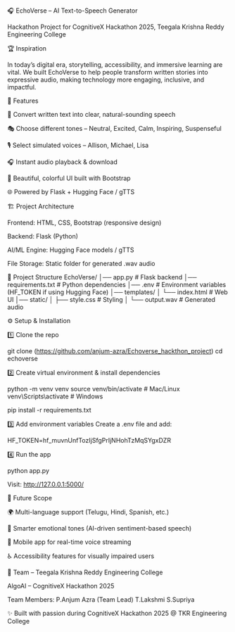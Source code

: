 🎧 EchoVerse – AI Text-to-Speech Generator

Hackathon Project for CognitiveX Hackathon 2025, Teegala Krishna Reddy Engineering College

🏆 Inspiration

In today’s digital era, storytelling, accessibility, and immersive learning are vital.
We built EchoVerse to help people transform written stories into expressive audio, making technology more engaging, inclusive, and impactful.

🚀 Features

📝 Convert written text into clear, natural-sounding speech

🎭 Choose different tones – Neutral, Excited, Calm, Inspiring, Suspenseful

🎙️ Select simulated voices – Allison, Michael, Lisa

🎧 Instant audio playback & download

🎨 Beautiful, colorful UI built with Bootstrap

🌐 Powered by Flask + Hugging Face / gTTS

🏗️ Project Architecture

Frontend: HTML, CSS, Bootstrap (responsive design)

Backend: Flask (Python)

AI/ML Engine: Hugging Face models / gTTS

File Storage: Static folder for generated .wav audio

📂 Project Structure
EchoVerse/
│── app.py               # Flask backend
│── requirements.txt     # Python dependencies
│── .env                 # Environment variables (HF_TOKEN if using Hugging Face)
│── templates/
│    └── index.html      # Web UI
│── static/
│    ├── style.css       # Styling
│    └── output.wav      # Generated audio

⚙️ Setup & Installation

1️⃣ Clone the repo

git clone (https://github.com/anjum-azra/Echoverse_hackthon_project)
cd echoverse


2️⃣ Create virtual environment & install dependencies

python -m venv venv
source venv/bin/activate   # Mac/Linux
venv\Scripts\activate      # Windows

pip install -r requirements.txt


3️⃣ Add environment variables
Create a .env file and add:

HF_TOKEN=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 


4️⃣ Run the app

python app.py


Visit: http://127.0.0.1:5000/



🔮 Future Scope

🌍 Multi-language support (Telugu, Hindi, Spanish, etc.)

🧠 Smarter emotional tones (AI-driven sentiment-based speech)

📱 Mobile app for real-time voice streaming

♿ Accessibility features for visually impaired users

👥 Team – Teegala Krishna Reddy Engineering College

AlgoAI – CognitiveX Hackathon 2025

Team Members: P.Anjum Azra (Team Lead)
T.Lakshmi
S.Supriya


✨ Built with passion during CognitiveX Hackathon 2025 @ TKR Engineering College
